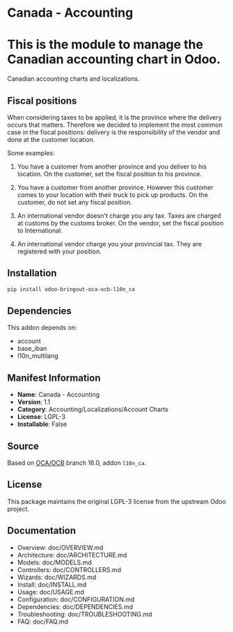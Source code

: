 # Canada - Accounting


This is the module to manage the Canadian accounting chart in Odoo.
===========================================================================================

Canadian accounting charts and localizations.

Fiscal positions
----------------

When considering taxes to be applied, it is the province where the delivery occurs that matters.
Therefore we decided to implement the most common case in the fiscal positions: delivery is the
responsibility of the vendor and done at the customer location.

Some examples:

1) You have a customer from another province and you deliver to his location.
On the customer, set the fiscal position to his province.

2) You have a customer from another province. However this customer comes to your location
with their truck to pick up products. On the customer, do not set any fiscal position.

3) An international vendor doesn't charge you any tax. Taxes are charged at customs
by the customs broker. On the vendor, set the fiscal position to International.

4) An international vendor charge you your provincial tax. They are registered with your
position.
    

## Installation

```bash
pip install odoo-bringout-oca-ocb-l10n_ca
```

## Dependencies

This addon depends on:
- account
- base_iban
- l10n_multilang

## Manifest Information

- **Name**: Canada - Accounting
- **Version**: 1.1
- **Category**: Accounting/Localizations/Account Charts
- **License**: LGPL-3
- **Installable**: False

## Source

Based on [OCA/OCB](https://github.com/OCA/OCB) branch 16.0, addon `l10n_ca`.

## License

This package maintains the original LGPL-3 license from the upstream Odoo project.

## Documentation

- Overview: doc/OVERVIEW.md
- Architecture: doc/ARCHITECTURE.md
- Models: doc/MODELS.md
- Controllers: doc/CONTROLLERS.md
- Wizards: doc/WIZARDS.md
- Install: doc/INSTALL.md
- Usage: doc/USAGE.md
- Configuration: doc/CONFIGURATION.md
- Dependencies: doc/DEPENDENCIES.md
- Troubleshooting: doc/TROUBLESHOOTING.md
- FAQ: doc/FAQ.md

